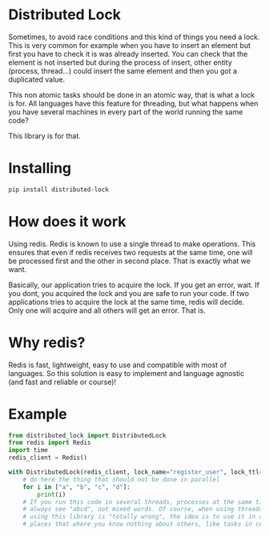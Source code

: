 Distributed Lock
================

Sometimes, to avoid race conditions and this kind of things you need a lock.
This is very common for example when you have to insert an element but first
you have to check it is was already inserted. You can check that the element
is not inserted but during the process of insert, other entity (process, thread...)
could insert the same element and then you got a duplicated value.

This non atomic tasks should be done in an atomic way, that is what a lock is for.
All languages have this feature for threading, but what happens when you have
several machines in every part of the world running the same code?

This library is for that.

Installing
==========
```bash
pip install distributed-lock
```

How does it work
================
Using redis. Redis is known to use a single thread to make operations. This ensures
that even if redis receives two requests at the same time, one will be processed first
and the other in second place. That is exactly what we want.

Basically, our application tries to acquire the lock. If you get an error, wait. If you dont,
you acquired the lock and you are safe to run your code. If two applications tries to acquire
the lock at the same time, redis will decide. Only one will acquire and all others will get an
error. That is. 

Why redis?
=========
Redis is fast, lightweight, easy to use and compatible with most of languages. So this
solution is easy to implement and language agnostic (and fast and reliable or course)!

Example
=======

```python
from distributed_lock import DistributedLock
from redis import Redis
import time
redis_client = Redis()

with DistributedLock(redis_client, lock_name="register_user", lock_ttl=30):
    # do here the thing that should not be done in parallel
    for i in ["a", "b", "c", "d"]:
        print(i)
    # If you run this code in several threads, processes at the same time, you will
    # always see "abcd", not mixed words. Of course, when using threads or processes
    # using this library is "totally wrong", the idea is to use it in a task queue or
    # places that where you know nothing about others, like tasks in celery

```
